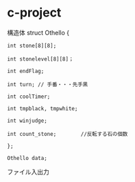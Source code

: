 # c-project
構造体
	struct Othello {

	int stone[8][8];
	
	int stonelevel[8][8]；
	
	int endFlag;
	
	int turn; // 手番・・・先手黒
	
	int coolTimer;
	
	int tmpblack, tmpwhite;
	
	int winjudge;
	
	int count_stone;		//反転する石の個数
	
	};

	Othello data;

ファイル入出力
